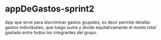 # appDeGastos-sprint2

App que sirve para discriminar gastos grupales, es decir permite detallar gastos individuales, que luego suma y divide equitativamente el monto total gastado entre todos los integrantes del grupo.